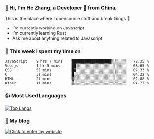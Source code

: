 ### 👋 Hi, I'm He Zhang, a Developer 🚀 from China.

This is the place where I opensource stuff and break things :rofl:

- I’m currently working on Javascript
- I’m currently learning Rust
- Ask me about anything related to Javascript

### 💪 This week I spent my time on 
<!--START_SECTION:waka-->

```text
JavaScript    9 hrs 7 mins    ██████████████████░░░░░░░   72.35 %
Vue.js        1 hr 5 mins     ██░░░░░░░░░░░░░░░░░░░░░░░   08.65 %
CSS           55 mins         █▓░░░░░░░░░░░░░░░░░░░░░░░   07.33 %
C             32 mins         █░░░░░░░░░░░░░░░░░░░░░░░░   04.32 %
HTML          21 mins         ▓░░░░░░░░░░░░░░░░░░░░░░░░   02.88 %
Other         13 mins         ▒░░░░░░░░░░░░░░░░░░░░░░░░   01.77 %
```

<!--END_SECTION:waka-->

### 👍 Most Used Languages
[![Top Langs](https://github-readme-stats.vercel.app/api/top-langs/?username=zhanghecool&layout=compact)](https://zhanghe.cool)

### 🌈 My blog 
[![Click to enter my website](https://cdn.jsdelivr.net/gh/zhanghecool/assets/images/gif/zhanghecools.gif)](https://zhanghe.cool)
